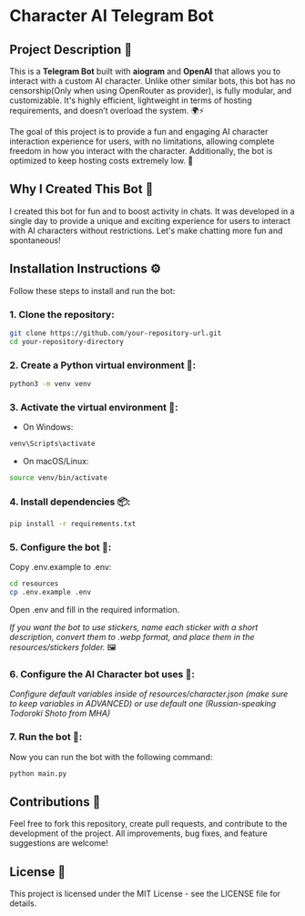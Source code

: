 # Сharacter AI Telegram Bot

## Project Description 📖

This is a **Telegram Bot** built with **aiogram** and **OpenAI** that allows you to interact with a custom AI character. Unlike other similar bots, this bot has no censorship(Only when using OpenRouter as provider), is fully modular, and customizable. It's highly efficient, lightweight in terms of hosting requirements, and doesn’t overload the system. 🌍⚡

The goal of this project is to provide a fun and engaging AI character interaction experience for users, with no limitations, allowing complete freedom in how you interact with the character. Additionally, the bot is optimized to keep hosting costs extremely low. 💸

## Why I Created This Bot 🎈
I created this bot for fun and to boost activity in chats. It was developed in a single day to provide a unique and exciting experience for users to interact with AI characters without restrictions. Let's make chatting more fun and spontaneous!

## Installation Instructions ⚙️
Follow these steps to install and run the bot:

### 1. Clone the repository:
```bash
git clone https://github.com/your-repository-url.git
cd your-repository-directory
```

### 2. Create a Python virtual environment 🌱:
```bash
python3 -m venv venv
```

### 3. Activate the virtual environment 🔌:
- On Windows:
```bash
venv\Scripts\activate
```
- On macOS/Linux:
```bash
source venv/bin/activate
```

### 4. Install dependencies 📦:
```bash
pip install -r requirements.txt
```

### 5. Configure the bot 🔑:
Copy .env.example to .env:
```bash
cd resources
cp .env.example .env
```
Open .env and fill in the required information.

*If you want the bot to use stickers, name each sticker with a short description, convert them to .webp format, and place them in the resources/stickers folder.* 🖼️

### 6. Configure the AI Character bot uses 📝:
*Configure default variables inside of resources/character.json (make sure to keep variables in ADVANCED) or use default one (Russian-speaking Todoroki Shoto from MHA)*

### 7. Run the bot 🚀:
Now you can run the bot with the following command:
```bash
python main.py
```

## Contributions 🤝

Feel free to fork this repository, create pull requests, and contribute to the development of the project. All improvements, bug fixes, and feature suggestions are welcome! 


## License 📜

This project is licensed under the MIT License - see the LICENSE file for details.
